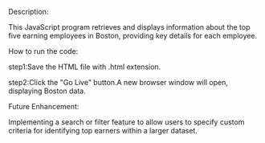 Description:

This JavaScript program retrieves and displays information about the top five earning employees in Boston, providing key details for each employee.

How to run the code:

step1:Save the HTML file with .html extension.

step2:Click the "Go Live" button.A new browser window will open, displaying Boston data.

Future Enhancement:

Implementing a search or filter feature to allow users to specify custom criteria for identifying top earners within a larger dataset.

